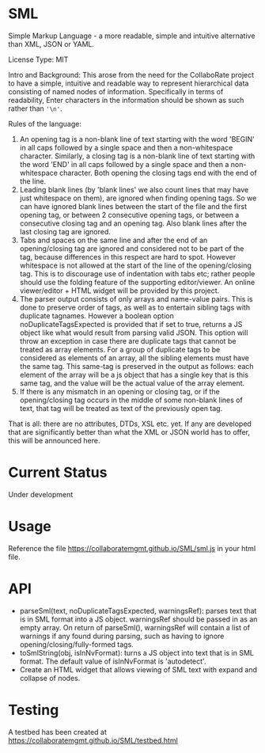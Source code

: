 
# SML
Simple Markup Language - a more readable, simple and intuitive alternative than XML, JSON or YAML.

License Type: MIT 

Intro and Background: This arose from the need for the CollaboRate project to have a simple, intuitive and readable way to represent hierarchical data consisting of named nodes of information. Specifically in terms of readability, Enter characters in the information should be shown as such rather than `'\n'`.

Rules of the language:
1. An opening tag is a non-blank line of text starting with the word 'BEGIN' in all caps followed by a single space and then a non-whitespace character. Similarly, a closing tag is a non-blank line of text starting with the word 'END' in all caps followed by a single space and then a non-whitespace character. Both opening the closing tags end with the end of the line.
2. Leading blank lines (by 'blank lines' we also count lines that may have just whitespace on them), are ignored when finding opening tags. So we can have ignored blank lines between the start of the file and the first opening tag, or between 2 consecutive opening tags, or between a consecutive closing tag and an opening tag. Also blank lines after the last closing tag are ignored.
3. Tabs and spaces on the same line and after the end of an opening/closing tag are ignored and considered not to be part of the tag, because differences in this respect are hard to spot. However whitespace is not allowed at the start of the line of the opening/closing tag. This is to discourage use of indentation with tabs etc; rather people should use the folding feature of the supporting editor/viewer. An online viewer/editor + HTML widget will be provided by this project.
4. The parser output consists of only arrays and name-value pairs. This is done to preserve order of tags, as well as  to entertain sibling tags with duplicate tagnames. However a boolean option noDuplicateTagsExpected is provided that if set to true, returns a JS object like what would result from parsing valid JSON. This option will throw an exception in case there are duplicate tags that cannot be treated as array elements. For a group of duplicate tags to be considered as elements of an array, all the sibling elements must have the same tag. This same-tag is preserved in the output as follows: each element of the array will be a js object that has a single key that is this same tag, and the value will be the actual value of the array element.
5. If there is any mismatch in an opening or closing tag, or if the opening/closing tag occurs in the middle of some non-blank lines of text, that tag will be treated as text of the previously open tag.
 
 That is all: there are no attributes, DTDs, XSL etc. yet. If any are developed that are significantly better than what the XML or JSON world has to offer, this will be announced here.

# Current Status
Under development

# Usage
Reference the file https://collaboratemgmt.github.io/SML/sml.js in your html file. 

# API
 - parseSml(text, noDuplicateTagsExpected, warningsRef): parses text that is in SML format into a JS object. warningsRef should be passed in as an empty array. On return of parseSml(), warningsRef will contain a list of warnings if any found during parsing, such as having to ignore opening/closing/fully-formed tags.
 - toSmlString(obj, isInNvFormat): turns a JS object into text that is in SML format. The default value of isInNvFormat is 'autodetect'.
 - Create an HTML widget that allows viewing of SML text with expand and collapse of nodes.
 
 # Testing
 A testbed has been created at https://collaboratemgmt.github.io/SML/testbed.html
